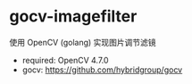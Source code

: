 # gocv-imagefilter 
使用 OpenCV (golang) 实现图片调节滤镜
- required: OpenCV 4.7.0
- gocv: https://github.com/hybridgroup/gocv
